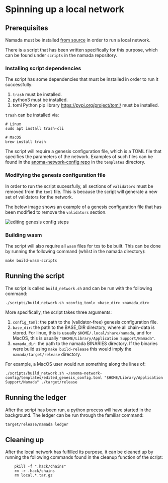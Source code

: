 # Spinning up a local network

## Prerequisites

Namada must be installed [from source](../introduction/install/from-source.md) in order to run a local network.

There is a script that has been written specifically for this purpose, which can be found under `scripts` in the namada repository.

### Installing script dependencies

The script has some dependencies that must be installed in order to run it successfully:

1. `trash` must be installed.
2. python3 must be installed.
3. toml Python pip library https://pypi.org/project/toml/ must be installed.

`trash` can be installed via:

```shell
# Linux
sudo apt install trash-cli
```

```shell
# MacOS
brew install trash
```

The script will require a genesis configuration file, which is a TOML file that specifies the parameters of the network. Examples of such files can be found in the [anoma-network-config repo](https://github.com/heliaxdev/anoma-network-config) in the `templates` directory.

### Modifying the genesis configuration file

In order to run the script sucessfully, all sections of `validators` must be removed from the `toml` file. This is because the script will generate a new set of validators for the network.

The below image shows an example of a genesis configuration file that has been modified to remove the `validators` section.

![editing genesis config steps](/images/local_network_config_steps.png)

### Building wasm

The script will also require all `wasm` files for txs to be built. This can be done by running the following command (whilst in the namada directory):

```shell
make build-wasm-scripts
```

## Running the script

The script is called `build_network.sh` and can be run with the following command:

```shell
./scripts/build_network.sh <config_toml> <base_dir> <namada_dir>
```

More specifically, the script takes three arguments:

1. `config_toml`: the path to the (validator-free) genesis configuration file.
2. `base_dir`: the path to the BASE_DIR directory, where all chain-data is stored. For linux, this is usually `$HOME/.local/share/namada`, and for MacOS, this is usually `"$HOME/Library/Application Support/Namada"`.
3. `namada_dir`: the path to the namada BINARIES directory. If the binaries were build using `make build-release` this would imply the `namada/target/release` directory.

For example, a MacOS user would run something along the lines of:

```shell
./scripts/build_network.sh ~/anoma-network-config/templates/edited_genesis_config.toml "$HOME/Library/Application Support/Namada" ./target/release
```

## Running the ledger

After the script has been run, a python process will have started in the background.
The ledger can be run through the familiar command:

```shell
target/release/namada ledger
```

## Cleaning up

After the local network has fulfilled its purpose, it can be cleaned up by running the following commands found in the cleanup function of the script:

```shell
    pkill -f ".hack/chains"
    rm -r .hack/chains
    rm local.*.tar.gz
```
